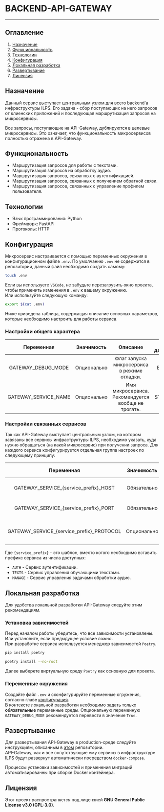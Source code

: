 # BACKEND-API-GATEWAY

---

## Оглавление

1. [Назначение](#назначение)
2. [Функциональность](#функциональность)
3. [Технологии](#технологии)
4. [Конфигурация](#конфигурация)
5. [Локальная разработка](#локальная-разработка)
6. [Развертывание](#развертывание)
7. [Лицензия](#лицензия)

## Назначение

Данный сервис выступает центральным узлом для всего backend'а инфраструктуры ILPS. Его задача - сбор поступающих на него запросов от клиенских приложений и
последующая маршрутизация запросов на микросервисы.

Все запросы, поступающие на API-Gateway, дублируются в целевые микросервисы. Это означает, что функциональность микросервисов полностью отражена в API-Gateway.

## Функциональность

- Маршрутизация запросов для работы с текстами.
- Маршрутизация запросов на обработку аудио.
- Маршрутизация запросов, связанных с аутентификацией.
- Маршрутизация запросов, связанных с получением обратной связи.
- Маршрутизация запросов, связанных с управление профилем пользователя.

## Технологии

- Язык программирования: Python
- Фреймворк: FastAPI
- Протоколы: HTTP

## Конфигурация

Микросервис настраивается с помощью переменных окружения в конфигурационном файле `.env`. По умолчанию `.env` не содержится в репозитории, данный файл необходимо создать самому:

```bash
touch .env
```

Если вы используете `VSCode`, не забудьте перезагрузить окно проекта, чтобы применить изменения в `.env` к вашему окружению.  
Или используйте следующую команду:

```bash
export $(cat .env)

```

Ниже приведена таблица, содержащая описание основных параметров, которые необходимо настроить для работы сервиса.

### Настройки общего характера

| **Переменная**         | **Значимость** | **Описание**                                       | **Тип данных** | **Стандартное значение**  |
|:----------------------:|:--------------:|:--------------------------------------------------:|:--------------:|:-------------------------:|
| GATEWAY_DEBUG_MODE     | Опционально    | Флаг запуска микросервиса в режиме отладки.        | BOOL           | True                      |
| GATEWAY_SERVICE_NAME   | Опционально    | Имя микросервиса. Рекомендуется вообще не трогать. | STRING         | ilps-service-texts        |

### Настройки связанных сервисов

Так как API-Gateway выступает центральным узлом, на котором завязаны все сервисы инфраструктуры ILPS, необходимо указать, куда нужно
обращаться (на какой микросервис) при получении запроса. Для каждого сервиса конфигурируется отдельная группа настроек по следующему принципу:

| **Переменная**                              | **Значимость** | **Описание**                         | **Тип данных** | **Стандартное значение**  |
|:-------------------------------------------:|:--------------:|:------------------------------------:|:--------------:|:-------------------------:|
| GATEWAY_SERVICE_{service_prefix}_HOST       | Обязательно    | Адрес развернутого сервиса.          | STRING         |                           |
| GATEWAY_SERVICE_{service_prefix}_PORT       | Обязательно    | Порт развернутого сервиса.           | INTEGER        |                           |
| GATEWAY_SERVICE_{service_prefix}_PROTOCOL   | Опционально    | Протокол для обращения к сервису.    | STRING         | http                      |

Где `{service_prefix}` - это шаблон, вместо котого необходимо вставить префикс сервиса из числа доступных:

- `AUTH` - Сервис аутентификации.
- `TEXTS` - Сервис управления обучающими текстами.
- `MANAGE` - Сервис управления задачами обработки аудио.

## Локальная разработка

Для удобства локальной разработки API-Gateway следуйте этим рекомендациям.

### Установка зависимостей

Перед началом работы убедитесь, что все зависимости установлены. Или установите, если предыдущее условие ложно.  
При разработке сервиса используется менеджер зависимостей `Poetry`.

```bash
pip install poetry
```

```bash
poetry install --no-root
```

Далее выберете виртуальную среду `Poetry` как основную для проекта.

### Переменные окружения

Создайте файл `.env` и сконфигурируйте переменные огружения, согласно главе [конфигурация](#конфигурация).  
В контексте локальной разработки необходимо задать только **обязательные** переменные среды. Опциональную переменную `GATEWAY_DEBUG_MODE` рекомендуется перевести в значение `True`.

## Развертывание

Для развертывания API-Gateway в production-среде следуйте инструкциям, описанным в [этом](https://github.com/FEFU-ILPS/ILPS?tab=readme-ov-file#-развертывание-системы) репозитории.  
API-Gateway, как и все сопутствующие ему сервисы в инфраструктуре ILPS будут развернут автоматически посредством `docker-compose`.

Процессы установки зависимостей и применения миграций автоматизированны при сборке Docker контейнера.

## Лицензия

Этот проект распространяется под лицензией **GNU General Public License v3.0 (GPL-3.0)**.
